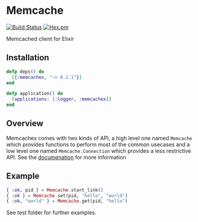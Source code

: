 # Memcache

[![Build Status](https://secure.travis-ci.org/ananthakumaran/memcachex.svg?branch=master)](http://travis-ci.org/ananthakumaran/memcachex)
[![Hex.pm](https://img.shields.io/hexpm/v/memcachex.svg)](https://hex.pm/packages/memcachex)

Memcached client for Elixir

## Installation

```elixir
defp deps() do
  [{:memcachex, "~> 0.2.1"}]
end

defp application() do
  [applications: [:logger, :memcachex]]
end
```

## Overview

Memcachex comes with two kinds of API, a high level one named
`Memcache` which provides functions to perform most of the common
usecases and a low level one named `Memcache.Connection` which
provides a less restrictive API. See the
[documenation](https://hexdocs.pm/memcachex) for more information

## Example

```elixir
{ :ok, pid } = Memcache.start_link()
{ :ok } = Memcache.set(pid, "hello", "world")
{ :ok, "world" } = Memcache.get(pid, "hello")
```

See test folder for further examples.
